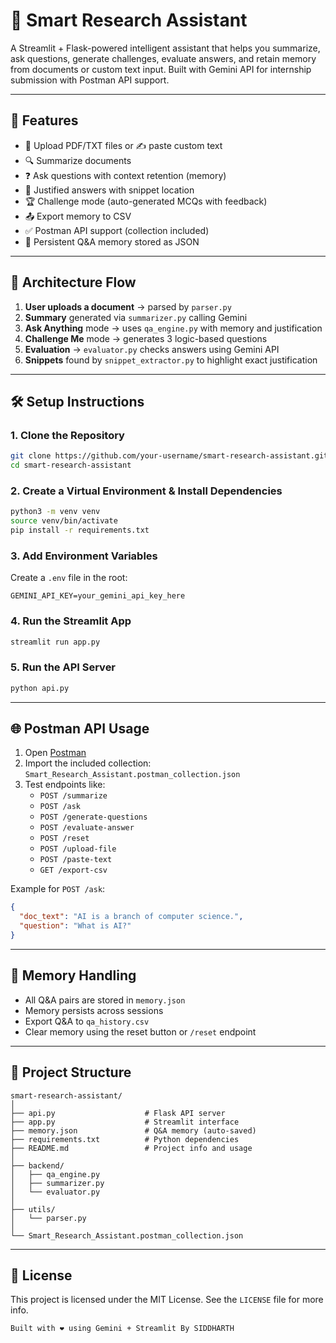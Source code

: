 
# 🧠 Smart Research Assistant

A Streamlit + Flask-powered intelligent assistant that helps you summarize, ask questions, generate challenges, evaluate answers, and retain memory from documents or custom text input. Built with Gemini API for internship submission with Postman API support.

---

## 🚀 Features

- 📄 Upload PDF/TXT files or ✍️ paste custom text
- 🔍 Summarize documents
- ❓ Ask questions with context retention (memory)
- 🧠 Justified answers with snippet location
- 🏆 Challenge mode (auto-generated MCQs with feedback)
- 📤 Export memory to CSV
- ✅ Postman API support (collection included)
- 💾 Persistent Q&A memory stored as JSON

---

## 🧠 Architecture Flow

1. **User uploads a document** → parsed by `parser.py`
2. **Summary** generated via `summarizer.py` calling Gemini
3. **Ask Anything** mode → uses `qa_engine.py` with memory and justification
4. **Challenge Me** mode → generates 3 logic-based questions
5. **Evaluation** → `evaluator.py` checks answers using Gemini API
6. **Snippets** found by `snippet_extractor.py` to highlight exact justification

---

## 🛠️ Setup Instructions

### 1. Clone the Repository

```bash
git clone https://github.com/your-username/smart-research-assistant.git
cd smart-research-assistant
```

### 2. Create a Virtual Environment & Install Dependencies

```bash
python3 -m venv venv
source venv/bin/activate
pip install -r requirements.txt
```

### 3. Add Environment Variables

Create a `.env` file in the root:

```
GEMINI_API_KEY=your_gemini_api_key_here
```

### 4. Run the Streamlit App

```bash
streamlit run app.py
```

### 5. Run the API Server

```bash
python api.py
```

---

## 🌐 Postman API Usage

1. Open [Postman](https://www.postman.com/)
2. Import the included collection: `Smart_Research_Assistant.postman_collection.json`
3. Test endpoints like:
   - `POST /summarize`
   - `POST /ask`
   - `POST /generate-questions`
   - `POST /evaluate-answer`
   - `POST /reset`
   - `POST /upload-file`
   - `POST /paste-text`
   - `GET /export-csv`

Example for `POST /ask`:

```json
{
  "doc_text": "AI is a branch of computer science.",
  "question": "What is AI?"
}
```

---

## 🧠 Memory Handling

- All Q&A pairs are stored in `memory.json`
- Memory persists across sessions
- Export Q&A to `qa_history.csv`
- Clear memory using the reset button or `/reset` endpoint

---

## 📂 Project Structure

```
smart-research-assistant/
│
├── api.py                    # Flask API server
├── app.py                    # Streamlit interface
├── memory.json               # Q&A memory (auto-saved)
├── requirements.txt          # Python dependencies
├── README.md                 # Project info and usage
│
├── backend/
│   ├── qa_engine.py
│   ├── summarizer.py
│   └── evaluator.py
│
├── utils/
│   └── parser.py
│
└── Smart_Research_Assistant.postman_collection.json
```

---

## 📄 License

This project is licensed under the MIT License. See the `LICENSE` file for more info.

    Built with ❤️ using Gemini + Streamlit By SIDDHARTH

